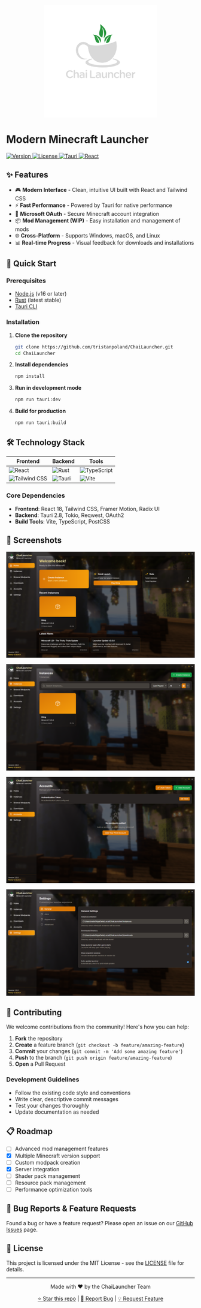 <p align="center">
  <img src="./branding/transparent-text.svg" alt="ChaiLauncher Logo" width="300" height="300">
</p>

# Modern Minecraft Launcher

<p align="">
  <a href="https://github.com/shield/ChaiLauncher">
    <img src="https://img.shields.io/badge/version-0.2.0-blue.svg" alt="Version">
  </a>
  <a href="LICENSE">
    <img src="https://img.shields.io/badge/license-MIT-green.svg" alt="License">
  </a>
  <a href="https://tauri.app/">
    <img src="https://img.shields.io/badge/Tauri-2.8.2-orange.svg" alt="Tauri">
  </a>
  <a href="https://reactjs.org/">
    <img src="https://img.shields.io/badge/React-18.2.0-61dafb.svg" alt="React">
  </a>
</p>

## ✨ Features

- 🎮 **Modern Interface** - Clean, intuitive UI built with React and Tailwind CSS
- ⚡ **Fast Performance** - Powered by Tauri for native performance
- 🔐 **Microsoft OAuth** - Secure Minecraft account integration
- 📦 **Mod Management (WIP)** - Easy installation and management of mods
- 🌐 **Cross-Platform** - Supports Windows, macOS, and Linux
- 📊 **Real-time Progress** - Visual feedback for downloads and installations

## 🚀 Quick Start

### Prerequisites

- [Node.js](https://nodejs.org/) (v16 or later)
- [Rust](https://www.rust-lang.org/tools/install) (latest stable)
- [Tauri CLI](https://tauri.app/v1/guides/getting-started/prerequisites)

### Installation

1. **Clone the repository**
   ```bash
   git clone https://github.com/tristanpoland/ChaiLauncher.git
   cd ChaiLauncher
   ```

2. **Install dependencies**
   ```bash
   npm install
   ```

3. **Run in development mode**
   ```bash
   npm run tauri:dev
   ```

4. **Build for production**
   ```bash
   npm run tauri:build
   ```

## 🛠️ Technology Stack

<div align="center">

| Frontend | Backend | Tools |
|----------|---------|-------|
| ![React](https://img.shields.io/badge/React-20232A?style=for-the-badge&logo=react&logoColor=61DAFB) | ![Rust](https://img.shields.io/badge/Rust-000000?style=for-the-badge&logo=rust&logoColor=white) | ![TypeScript](https://img.shields.io/badge/TypeScript-007ACC?style=for-the-badge&logo=typescript&logoColor=white) |
| ![Tailwind CSS](https://img.shields.io/badge/Tailwind_CSS-38B2AC?style=for-the-badge&logo=tailwind-css&logoColor=white) | ![Tauri](https://img.shields.io/badge/Tauri-FFC131?style=for-the-badge&logo=Tauri&logoColor=white) | ![Vite](https://img.shields.io/badge/Vite-646CFF?style=for-the-badge&logo=vite&logoColor=white) |

</div>

### Core Dependencies

- **Frontend**: React 18, Tailwind CSS, Framer Motion, Radix UI
- **Backend**: Tauri 2.8, Tokio, Reqwest, OAuth2
- **Build Tools**: Vite, TypeScript, PostCSS

## 📱 Screenshots

![Home](./images/homescreen.png)

![Instances](./images/instances.png)

![accounts](./images/accounts.png)

![settings](./images/settings.png)


## 🤝 Contributing

We welcome contributions from the community! Here's how you can help:

1. **Fork** the repository
2. **Create** a feature branch (`git checkout -b feature/amazing-feature`)
3. **Commit** your changes (`git commit -m 'Add some amazing feature'`)
4. **Push** to the branch (`git push origin feature/amazing-feature`)
5. **Open** a Pull Request

### Development Guidelines

- Follow the existing code style and conventions
- Write clear, descriptive commit messages
- Test your changes thoroughly
- Update documentation as needed

## 📋 Roadmap

- [ ] Advanced mod management features
- [x] Multiple Minecraft version support
- [ ] Custom modpack creation
- [x] Server integration
- [ ] Shader pack management
- [ ] Resource pack management
- [ ] Performance optimization tools

## 🐛 Bug Reports & Feature Requests

Found a bug or have a feature request? Please open an issue on our [GitHub Issues](https://github.com/tristanpoland/ChaiLauncher/issues) page.

## 📄 License

This project is licensed under the MIT License - see the [LICENSE](LICENSE) file for details.

---

<div align="center">
  <p>Made with ❤️ by the ChaiLauncher Team</p>
  <p>
    <a href="https://github.com/tristanpoland/ChaiLauncher">⭐ Star this repo</a> |
    <a href="https://github.com/tristanpoland/ChaiLauncher/issues">🐛 Report Bug</a> |
    <a href="https://github.com/tristanpoland/ChaiLauncher/issues">💡 Request Feature</a>
  </p>
</div>
